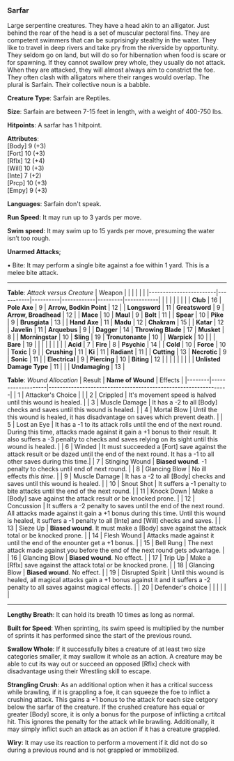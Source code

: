 ### Sarfar
Large serpentine creatures. They have a head akin to an alligator. Just behind the rear of the head is a set of muscular pectoral fins. They are competent swimmers that can be surprisingly stealthy in the water. They like to travel in deep rivers and take pry from the riverside by opportunity. They seldom go on land, but will do so for hibernation when food is scare or for spawning. If they cannot swallow prey whole, they usually do not attack. When they are attacked, they will almost always aim to constrict the foe. They often clash with alligators where their ranges would overlap. The plural is Sarfain. Their collective noun is a babble.

**Creature Type**: Sarfain are Reptiles. 

**Size**: Sarfain are between 7-15 feet in length, with a weight of 400-750 lbs.

**Hitpoints**: A sarfar has 1 hitpoint.

**Attributes**:  
[Body] 9 (+3)  
[Fort] 10 (+3)  
[Rflx] 12 (+4)  
[Will] 10 (+3)  
[Inte] 7  (+2)  
[Prcp] 10 (+3)  
[Empy] 9  (+3)  

**Languages**: Sarfain don't speak.

**Run Speed**: It may run up to 3 yards per move.

**Swim speed**: It may swim up to 15 yards per move, presuming the water isn’t too rough.

**Unarmed Attacks**;

 • Bite: It may perform a single bite against a foe within 1 yard. This is a melee bite attack.

-----

**Table**: *Attack versus Creature*
| Weapon                 |          |            |         |            |         |
|------------------------|-----------|----------|------------|---------|------------|
|                        |          |            |         |            |         |
| **Club**                   | 16     | **Pole Axe**       | 9      | **Arrow, Bodkin Point**    | 12    |
| **Longsword**              | 11     | **Greatsword**     | 9      | **Arrow, Broadhead**       | 12    |
| **Mace**                   | 10     | **Maul**           | 9      | **Bolt**                   | 11    |
| **Spear**                  | 10     | **Pike**           | 9      | **Brusgiata**              | 13    |
| **Hand Axe**               | 11     | **Madu**           | 12     | **Chakram**                | 15    |
| **Katar**                  | 12     | **Javelin**        | 11     | **Arquebus**               | 9     |
| **Dagger**                 | 14     | **Throwing Blade** | 17     | **Musket**                 | 8     |
| **Morningstar**            | 10     | **Sling**          | 19     | **Tronutonante**           | 10    |
| **Warpick**                | 10     |              |              | **Bare**                   | 19    |
|                        |           |          |            |         |            |
| **Acid**                   | 7      | **Fire**           | 8      | **Psychic**               | 14     |
| **Cold**                   | 10     | **Force**          | 10     | **Toxic**                 | 9      |
| **Crushing**               | 11     | **Ki**             | 11     | **Radiant**               | 11     |
| **Cutting**                | 13     | **Necrotic**       | 9      | **Sonic**                 | 11     |
| **Electrical**             | 9      | **Piercing**       | 10     | **Biting**                | 12     |
|                        |           |          |            |         |            |
| **Unlisted Damage Type** | 11 |                    |              | **Undamaging** | 13 |



**Table**: *Wound Allocation*
| Result | **Name of Wound** | Effects                                                        |
|--------|-------------------|----------------------------------------------------------------|
|   1    | Attacker's Choice |                                                                |
|   2    | Crippled          | It's movement speed is halved until this wound is healed.      |
|   3    | Muscle Damage     | It has a -2 to all [Body] checks and saves until this wound is healed. |
|   4    | Mortal Blow       | Until the this wound is healed, it has disadvantage on saves which prevent death. |
|   5    | Lost an Eye       | It has a -1 to its attack rolls until the end of the next round. During this time, attacks made against it gain a +1 bonus to their result. It also suffers a -3 penalty to checks and saves relying on its sight until this wound is healed. |
|   6    | Winded            | It must succeeded a [Fort] save against the attack result or be dazed until the end of the next round. It has a -1 to all other saves during this time.|
|   7    | Stinging Wound    | **Biased wound**. -1 penalty to checks until end of next round. |
|   8    | Glancing Blow     | No ill effects _this time_.                                     |
|   9    | Muscle Damage     | It has a -2 to all [Body] checks and saves until this wound is healed. |
|   10   | Snout Shot        | It suffers a -1 penalty to bite attacks until the end of the next round. |
|   11   | Knock Down        | Make a [Body] save against the attack result or be knocked prone. |
|   12   | Concussion        | It suffers a -2 penalty to saves until the end of the next round. All attacks made against it gain a +1 bonus during this time. Until this wound is healed, it suffers a -1 penalty to all [Inte] and [Will] checks and saves. |
|   13   | Sieze Up          | **Biased wound**. It must make a [Body] save against the attack total or be knocked prone. |
|   14   | Flesh Wound       | Attacks made against it until the end of the enounter get a +1 bonus. |
|   15   | Bell Rung         | The next attack made against you before the end of the next round gets advantage.  |
|   16   | Glancing Blow     | **Biased wound**. No effect. |
|   17   | Trip Up           | Make a [Rflx] save against the attack total or be knocked prone.                                  |
|   18   | Glancing Blow     | **Biased wound**. No effect. |
|   19   | Disrupted Spirit  | Until this wound is healed, all magical attacks gain a +1 bonus against it and it suffers a -2 penalty to all saves against magical effects. |
|   20   | Defender's choice |                                   |
|        |                                                |                                   |

-----

**Lengthy Breath**: It can hold its breath 10 times as long as normal.

**Built for Speed**: When sprinting, its swim speed is multiplied by the number of sprints it has performed since the start of the previous round.

**Swallow Whole**: If it successfully bites a creature of at least two size categories smaller, it may swallow it whole as an action. A creature may be able to cut its way out or succeed an opposed [Rflx] check with disadvantage using their Wrestling skill to escape.

**Strangling Crush**: As an additional option when it has a critical success while brawling, if it is grappling a foe, it can squeeze the foe to inflict a crushing attack. This gains a +1 bonus to the attack for each size cetgory below the sarfar of the creature. If the crushed creature has equal or greater [Body] score, it is only a bonus for the purpose of inflicting a crtitcal hit. This ignores the penalty for the attack while brawling. Additionally, it may simply inflict such an attack as an action if it has a creature grappled.

**Wiry**: It may use its reaction to perform a movement if it did not do so during a previous round and is not grappled or immobilized.
